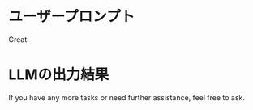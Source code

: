 # ユーザープロンプト

Great.

# LLMの出力結果

If you have any more tasks or need further assistance, feel free to ask.